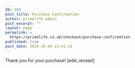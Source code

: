 ```yaml
---
ID: 103
post_title: Purchase Confirmation
author: primelife-admin
post_excerpt: ""
layout: page
permalink: >
  https://primelife.co.uk/checkout/purchase-confirmation
published: true
post_date: 2019-10-04 15:41:14
---
```

Thank you for your purchase! [edd_receipt]